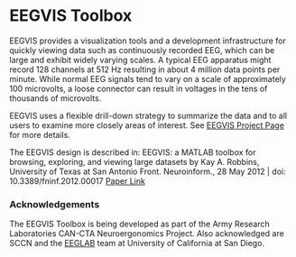 # EEGVIS Toolbox

EEGVIS provides a visualization tools and a development infrastructure
for quickly viewing data such as continuously recorded EEG, which
can be large and exhibit widely varying scales. A typical EEG apparatus 
might record 128 channels at 512 Hz resulting in about 4 million data 
points per minute. While normal EEG signals tend to vary on a scale of 
approximately 100 microvolts, a loose connector can result in voltages in the 
tens of thousands of microvolts. 

EEGVIS uses a flexible drill-down strategy to summarize the data and to 
all users to examine more closely areas of interest.  See [EEGVIS Project Page](http://visual.cs.utsa.edu/eegvis) for more details.

The EEGVIS design is described in:
EEGVIS: a MATLAB toolbox for browsing, exploring, and viewing large datasets
by Kay A. Robbins, University of Texas at San Antonio
Front. Neuroinform., 28 May 2012 | doi: 10.3389/fninf.2012.00017 
[Paper Link](http://www.frontiersin.org/Neuroinformatics/10.3389/fninf.2012.00017/abstract)

### Acknowledgements
The EEGVIS Toolbox is being developed as part of the Army Research Laboratories
CAN-CTA Neuroergonomics Project. Also acknowledged are SCCN and
the [EEGLAB](http://sccn.ucsd.edu/eeglab) team at University of California at San Diego.